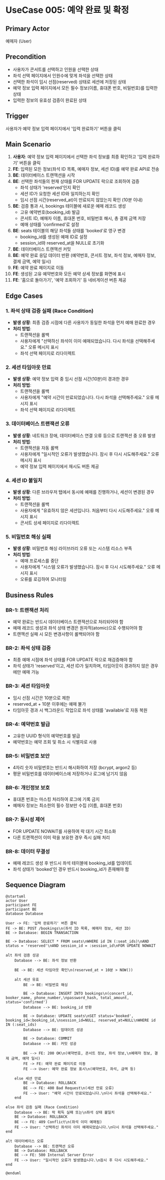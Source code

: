 # UseCase 005: 예약 완료 및 확정

## Primary Actor

예매자 (User)

## Precondition

- 사용자가 콘서트를 선택하고 인원을 선택한 상태
- 좌석 선택 페이지에서 인원수에 맞게 좌석을 선택한 상태
- 선택한 좌석이 임시 선점(reserved) 상태로 세션에 저장된 상태
- 예약 정보 입력 페이지에서 모든 필수 정보(이름, 휴대폰 번호, 비밀번호)를 입력한 상태
- 입력한 정보의 유효성 검증이 완료된 상태

## Trigger

사용자가 예약 정보 입력 페이지에서 '입력 완료하기' 버튼을 클릭

## Main Scenario

1. **사용자**: 예약 정보 입력 페이지에서 선택한 좌석 정보를 최종 확인하고 '입력 완료하기' 버튼을 클릭
2. **FE**: 입력된 모든 정보(좌석 ID 목록, 예매자 정보, 세션 ID)를 예약 완료 API로 전송
3. **BE**: 데이터베이스 트랜잭션을 시작
4. **BE**: 선택한 좌석들의 현재 상태를 FOR UPDATE 락으로 조회하여 검증
   - 좌석 상태가 'reserved'인지 확인
   - 세션 ID가 요청한 세션 ID와 일치하는지 확인
   - 임시 선점 시간(reserved_at)이 만료되지 않았는지 확인 (10분 이내)
5. **BE**: 검증 통과 시, bookings 테이블에 새로운 예매 레코드 생성
   - 고유 예약번호(booking_id) 발급
   - 콘서트 ID, 예매자 이름, 휴대폰 번호, 비밀번호 해시, 총 결제 금액 저장
   - 예매 상태를 'confirmed'로 설정
6. **BE**: seats 테이블의 해당 좌석들 상태를 'booked'로 영구 변경
   - booking_id를 생성된 예매 ID로 설정
   - session_id와 reserved_at을 NULL로 초기화
7. **BE**: 데이터베이스 트랜잭션 커밋
8. **BE**: 예약 완료 응답 데이터 반환 (예약번호, 콘서트 정보, 좌석 정보, 예매자 정보, 결제 금액, 예약 일시)
9. **FE**: 예약 완료 페이지로 이동
10. **FE**: 생성된 고유 예약번호와 모든 예약 상세 정보를 화면에 표시
11. **FE**: '홈으로 돌아가기', '예약 조회하기' 등 네비게이션 버튼 제공

## Edge Cases

### 1. 좌석 상태 검증 실패 (Race Condition)

- **발생 상황**: 최종 검증 시점에 다른 사용자가 동일한 좌석을 먼저 예매 완료한 경우
- **처리 방법**:
  - 트랜잭션을 롤백
  - 사용자에게 "선택하신 좌석이 이미 예매되었습니다. 다시 좌석을 선택해주세요." 오류 메시지 표시
  - 좌석 선택 페이지로 리다이렉트

### 2. 세션 타임아웃 만료

- **발생 상황**: 예약 정보 입력 중 임시 선점 시간(10분)이 경과한 경우
- **처리 방법**:
  - 트랜잭션을 롤백
  - 사용자에게 "예약 시간이 만료되었습니다. 다시 좌석을 선택해주세요." 오류 메시지 표시
  - 좌석 선택 페이지로 리다이렉트

### 3. 데이터베이스 트랜잭션 오류

- **발생 상황**: 네트워크 장애, 데이터베이스 연결 오류 등으로 트랜잭션 중 오류 발생
- **처리 방법**:
  - 트랜잭션을 자동 롤백
  - 사용자에게 "일시적인 오류가 발생했습니다. 잠시 후 다시 시도해주세요." 오류 메시지 표시
  - 예약 정보 입력 페이지에서 재시도 버튼 제공

### 4. 세션 ID 불일치

- **발생 상황**: 다른 브라우저 탭에서 동시에 예매를 진행하거나, 세션이 변경된 경우
- **처리 방법**:
  - 트랜잭션을 롤백
  - 사용자에게 "유효하지 않은 세션입니다. 처음부터 다시 시도해주세요." 오류 메시지 표시
  - 콘서트 상세 페이지로 리다이렉트

### 5. 비밀번호 해싱 실패

- **발생 상황**: 비밀번호 해싱 라이브러리 오류 또는 시스템 리소스 부족
- **처리 방법**:
  - 예매 프로세스를 중단
  - 사용자에게 "시스템 오류가 발생했습니다. 잠시 후 다시 시도해주세요." 오류 메시지 표시
  - 오류를 로깅하여 모니터링

## Business Rules

### BR-1: 트랜잭션 처리
- 예약 완료는 반드시 데이터베이스 트랜잭션으로 처리되어야 함
- 예매 레코드 생성과 좌석 상태 변경은 원자적(atomic)으로 수행되어야 함
- 트랜잭션 실패 시 모든 변경사항이 롤백되어야 함

### BR-2: 좌석 상태 검증
- 최종 예매 시점에 좌석 상태를 FOR UPDATE 락으로 재검증해야 함
- 좌석 상태가 'reserved'이고, 세션 ID가 일치하며, 타임아웃이 경과하지 않은 경우에만 예매 가능

### BR-3: 세션 타임아웃
- 임시 선점 시간은 10분으로 제한
- reserved_at + 10분 이후에는 예매 불가
- 타임아웃 경과 시 백그라운드 작업으로 좌석 상태를 'available'로 자동 복원

### BR-4: 예약번호 발급
- 고유한 UUID 형식의 예약번호를 발급
- 예약번호는 예약 조회 및 취소 시 식별자로 사용

### BR-5: 비밀번호 보안
- 4자리 숫자 비밀번호는 반드시 해시화하여 저장 (bcrypt, argon2 등)
- 평문 비밀번호를 데이터베이스에 저장하거나 로그에 남기지 않음

### BR-6: 개인정보 보호
- 휴대폰 번호는 마스킹 처리하여 로그에 기록 금지
- 예매자 정보는 최소한의 필수 정보만 수집 (이름, 휴대폰 번호)

### BR-7: 동시성 제어
- FOR UPDATE NOWAIT를 사용하여 락 대기 시간 최소화
- 다른 트랜잭션이 이미 락을 보유한 경우 즉시 실패 처리

### BR-8: 데이터 무결성
- 예매 레코드 생성 후 반드시 좌석 테이블에 booking_id를 업데이트
- 좌석 상태가 'booked'인 경우 반드시 booking_id가 존재해야 함

## Sequence Diagram

```plantuml
@startuml
actor User
participant FE
participant BE
database Database

User -> FE: '입력 완료하기' 버튼 클릭
FE -> BE: POST /bookings\n(좌석 ID 목록, 예매자 정보, 세션 ID)
BE -> Database: BEGIN TRANSACTION

BE -> Database: SELECT * FROM seats\nWHERE id IN (:seat_ids)\nAND status = 'reserved'\nAND session_id = :session_id\nFOR UPDATE NOWAIT

alt 좌석 검증 성공
    Database --> BE: 좌석 정보 반환

    BE -> BE: 세션 타임아웃 확인\n(reserved_at + 10분 > NOW())

    alt 세션 유효
        BE -> BE: 비밀번호 해싱

        BE -> Database: INSERT INTO bookings\n(concert_id, booker_name, phone_number,\npassword_hash, total_amount, status='confirmed')
        Database --> BE: booking_id 반환

        BE -> Database: UPDATE seats\nSET status='booked', booking_id=:booking_id,\nsession_id=NULL, reserved_at=NULL\nWHERE id IN (:seat_ids)
        Database --> BE: 업데이트 성공

        BE -> Database: COMMIT
        Database --> BE: 커밋 성공

        BE --> FE: 200 OK\n(예약번호, 콘서트 정보, 좌석 정보,\n예매자 정보, 결제 금액, 예약 일시)
        FE -> FE: 예약 완료 페이지로 이동
        FE --> User: 예약 완료 정보 표시\n(예약번호, 좌석, 금액 등)

    else 세션 만료
        BE -> Database: ROLLBACK
        BE --> FE: 400 Bad Request\n(세션 만료 오류)
        FE --> User: "예약 시간이 만료되었습니다.\n다시 좌석을 선택해주세요."
    end

else 좌석 검증 실패 (Race Condition)
    Database --> BE: 락 획득 실패 또는\n좌석 상태 불일치
    BE -> Database: ROLLBACK
    BE --> FE: 409 Conflict\n(좌석 이미 예매됨)
    FE --> User: "선택하신 좌석이 이미 예매되었습니다.\n다시 좌석을 선택해주세요."
end

alt 데이터베이스 오류
    Database --> BE: 트랜잭션 오류
    BE -> Database: ROLLBACK
    BE --> FE: 500 Internal Server Error
    FE --> User: "일시적인 오류가 발생했습니다.\n잠시 후 다시 시도해주세요."
end

@enduml
```
